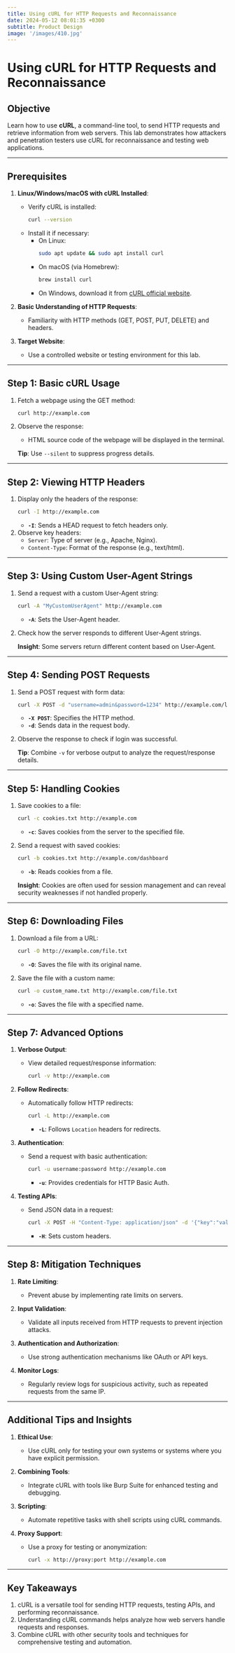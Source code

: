 ```yaml
---
title: Using cURL for HTTP Requests and Reconnaissance
date: 2024-05-12 08:01:35 +0300
subtitle: Product Design
image: '/images/410.jpg'
---
```

# Using cURL for HTTP Requests and Reconnaissance

## **Objective**
Learn how to use **cURL**, a command-line tool, to send HTTP requests and retrieve information from web servers. This lab demonstrates how attackers and penetration testers use cURL for reconnaissance and testing web applications.

---

## **Prerequisites**
1. **Linux/Windows/macOS with cURL Installed**:
   - Verify cURL is installed:
     ```bash
     curl --version
     ```
   - Install it if necessary:
     - On Linux:
       ```bash
       sudo apt update && sudo apt install curl
       ```
     - On macOS (via Homebrew):
       ```bash
       brew install curl
       ```
     - On Windows, download it from [cURL official website](https://curl.se/).

2. **Basic Understanding of HTTP Requests**:
   - Familiarity with HTTP methods (GET, POST, PUT, DELETE) and headers.

3. **Target Website**:
   - Use a controlled website or testing environment for this lab.

---

## **Step 1: Basic cURL Usage**
1. Fetch a webpage using the GET method:
   ```bash
   curl http://example.com
   ```
2. Observe the response:
   - HTML source code of the webpage will be displayed in the terminal.

   **Tip**: Use `--silent` to suppress progress details.

---

## **Step 2: Viewing HTTP Headers**
1. Display only the headers of the response:
   ```bash
   curl -I http://example.com
   ```
   - **`-I`**: Sends a HEAD request to fetch headers only.
2. Observe key headers:
   - `Server`: Type of server (e.g., Apache, Nginx).
   - `Content-Type`: Format of the response (e.g., text/html).

---

## **Step 3: Using Custom User-Agent Strings**
1. Send a request with a custom User-Agent string:
   ```bash
   curl -A "MyCustomUserAgent" http://example.com
   ```
   - **`-A`**: Sets the User-Agent header.
2. Check how the server responds to different User-Agent strings.

   **Insight**: Some servers return different content based on User-Agent.

---

## **Step 4: Sending POST Requests**
1. Send a POST request with form data:
   ```bash
   curl -X POST -d "username=admin&password=1234" http://example.com/login
   ```
   - **`-X POST`**: Specifies the HTTP method.
   - **`-d`**: Sends data in the request body.

2. Observe the response to check if login was successful.

   **Tip**: Combine `-v` for verbose output to analyze the request/response details.

---

## **Step 5: Handling Cookies**
1. Save cookies to a file:
   ```bash
   curl -c cookies.txt http://example.com
   ```
   - **`-c`**: Saves cookies from the server to the specified file.

2. Send a request with saved cookies:
   ```bash
   curl -b cookies.txt http://example.com/dashboard
   ```
   - **`-b`**: Reads cookies from a file.

   **Insight**: Cookies are often used for session management and can reveal security weaknesses if not handled properly.

---

## **Step 6: Downloading Files**
1. Download a file from a URL:
   ```bash
   curl -O http://example.com/file.txt
   ```
   - **`-O`**: Saves the file with its original name.

2. Save the file with a custom name:
   ```bash
   curl -o custom_name.txt http://example.com/file.txt
   ```
   - **`-o`**: Saves the file with a specified name.

---

## **Step 7: Advanced Options**
1. **Verbose Output**:
   - View detailed request/response information:
     ```bash
     curl -v http://example.com
     ```

2. **Follow Redirects**:
   - Automatically follow HTTP redirects:
     ```bash
     curl -L http://example.com
     ```
     - **`-L`**: Follows `Location` headers for redirects.

3. **Authentication**:
   - Send a request with basic authentication:
     ```bash
     curl -u username:password http://example.com
     ```
     - **`-u`**: Provides credentials for HTTP Basic Auth.

4. **Testing APIs**:
   - Send JSON data in a request:
     ```bash
     curl -X POST -H "Content-Type: application/json" -d '{"key":"value"}' http://example.com/api
     ```
     - **`-H`**: Sets custom headers.

---

## **Step 8: Mitigation Techniques**
1. **Rate Limiting**:
   - Prevent abuse by implementing rate limits on servers.

2. **Input Validation**:
   - Validate all inputs received from HTTP requests to prevent injection attacks.

3. **Authentication and Authorization**:
   - Use strong authentication mechanisms like OAuth or API keys.

4. **Monitor Logs**:
   - Regularly review logs for suspicious activity, such as repeated requests from the same IP.

---

## **Additional Tips and Insights**
1. **Ethical Use**:
   - Use cURL only for testing your own systems or systems where you have explicit permission.

2. **Combining Tools**:
   - Integrate cURL with tools like Burp Suite for enhanced testing and debugging.

3. **Scripting**:
   - Automate repetitive tasks with shell scripts using cURL commands.

4. **Proxy Support**:
   - Use a proxy for testing or anonymization:
     ```bash
     curl -x http://proxy:port http://example.com
     ```

---

## **Key Takeaways**
1. cURL is a versatile tool for sending HTTP requests, testing APIs, and performing reconnaissance.
2. Understanding cURL commands helps analyze how web servers handle requests and responses.
3. Combine cURL with other security tools and techniques for comprehensive testing and automation.
